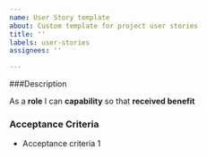 ```yaml
---
name: User Story template
about: Custom template for project user stories
title: ''
labels: user-stories
assignees: ''

---
```


###Description

As a **role** I can **capability** so that **received benefit**

### Acceptance Criteria

- Acceptance criteria 1
